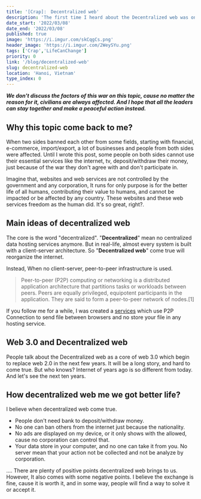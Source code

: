 ```yaml
---
title: '[Crap]:　Decentralized web'
description: 'The first time I heard about the Decentralized web was on the TV series Silicon Valley. Until recently, the event Russia started the war in Ukraine made me really think about it.'
date_start: '2022/03/08'
date_end: '2022/03/08'
published: true
image: 'https://i.imgur.com/skCqgCs.png'
header_image: 'https://i.imgur.com/2WeySYu.png'
tags: ['Crap','LifeCanChange']
priority: 0
link: '/blog/decentralized-web'
slug: decentralized-web
location: 'Hanoi, Vietnam'
type_index: 0
---
```


_**We don't discuss the factors of this war on this topic, cause no matter the reason for it, civilians are always affected. And I hope that all the leaders can stay together and make a peaceful action instead.**_

## Why this topic come back to me?

When two sides banned each other from some fields, starting with financial, e-commerce, import/export, a lot of businesses and people from both sides were affected.
Until I wrote this post, some people on both sides cannot use their essential services like the internet, tv, deposit/withdraw their money, just because of the war they don't agree with and don't participate in.

Imagine that, websites and web services are not controlled by the government and any corporation, It runs for only purpose is for the better life of all humans, contributing their value to humans, and cannot be impacted or be affected by any country. These websites and these web services freedom as the human did. It's so great, right?.

## Main ideas of decentralized web

The core is the word "decentralized". "**Decentralized**" mean no centralized data hosting services anymore. But in real-life, almost every system is built with a client-server architecture. So  "**Decentralized web**" come true will reorganize the internet.

Instead, When no client-server, peer-to-peer infrastructure is used.

>Peer-to-peer (P2P) computing or networking is a distributed application architecture that partitions tasks or workloads between peers. Peers are equally privileged, equipotent participants in the application. They are said to form a peer-to-peer network of nodes.[1]

If you follow me for a while, I was created a [services](https://f2f.nhvu95.com/) which use P2P Connection to send file between browsers and no store your file in any hosting service.

## Web 3.0 and Decentralized web

People talk about the Decentralized web as a core of web 3.0 which begin to replace web 2.0 in the next few years. It will be a long story, and hard to come true. But who knows? Internet of years ago is so different from today. And let's see the next ten years.

## How decentralized web me we got better life?

I believe when decentralized web come true.

* People don't need bank to deposit/withdraw money.
* No one can ban others from the internet just because the nationality.
* No ads are displayed on my device, or it only shows with the allowed, cause no corporation can control that.
* Your data store in your computer, and no one can take it from you. No server mean that your action not be collected and not be analyze by corporation.

....
There are plenty of positive points decentralized web brings to us. However, It also comes with some negative points. I believe the exchange is fine, cause it is worth it, and in some way, people will find a way to solve it or accept it.